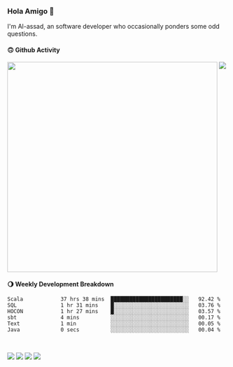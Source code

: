 ### Hola Amigo 🤣   

I'm Al-assad, an software developer who occasionally ponders some odd questions.  
 
#### 🙃 Github Activity 
<div>
  <img src="https://github-readme-stats.vercel.app/api?username=al-assad&show_icons=true" align="top" style="display: inline-block;" width="480"/>
  <img src="https://github-readme-stats.vercel.app/api/top-langs/?username=al-assad&hide=css,html&langs_count=8&layout=compact" align="top" style="display: inline-block;"/>
</div>

#### 🌖 Weekly Development Breakdown
<!--START_SECTION:waka-->

```text
Scala            37 hrs 38 mins  ███████████████████████░░   92.42 %
SQL              1 hr 31 mins    █░░░░░░░░░░░░░░░░░░░░░░░░   03.76 %
HOCON            1 hr 27 mins    █░░░░░░░░░░░░░░░░░░░░░░░░   03.57 %
sbt              4 mins          ░░░░░░░░░░░░░░░░░░░░░░░░░   00.17 %
Text             1 min           ░░░░░░░░░░░░░░░░░░░░░░░░░   00.05 %
Java             0 secs          ░░░░░░░░░░░░░░░░░░░░░░░░░   00.04 %
```

<!--END_SECTION:waka-->

<br>

<a href="https://twitter.com/Alassad_dev"><img src="https://img.shields.io/badge/Twitter-@Alassad__dev-blue?style=flat&logo=twitter" /></a>
<a href="https://t.me/alassad_dev"><img src="https://img.shields.io/badge/Telegram-@alassad__dev-orange?style=flat&logo=telegram" /></a>
<a href="https://assad.notion.site"><img src="https://img.shields.io/badge/Notion-Al--assad's_Blog-red?style=flat&logo=notion" /></a>
<a href="https://assad.notion.site/Notes-0dbfb98e35034fd5ba4a21cea8006145"><img src="https://img.shields.io/badge/Notion-Al--assad's_Note-yellow?style=flat&logo=notion" /></a>


